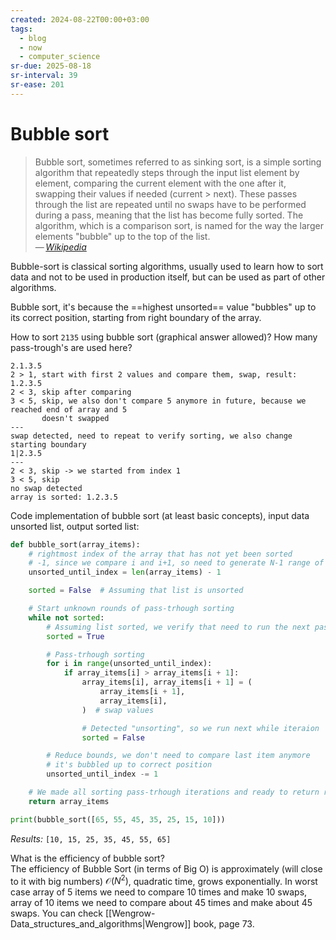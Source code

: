 ```yaml
---
created: 2024-08-22T00:00+03:00
tags:
  - blog
  - now
  - computer_science
sr-due: 2025-08-18
sr-interval: 39
sr-ease: 201
---
```


# Bubble sort

> Bubble sort, sometimes referred to as sinking sort, is a simple sorting algorithm that repeatedly steps through the input list element by element, comparing the current element with the one after it, swapping their values if needed (current > next). These passes through the list are repeated until no swaps have to be performed during a pass, meaning that the list has become fully sorted. The algorithm, which is a comparison sort, is named for the way the larger elements "bubble" up to the top of the list.\
> — <cite>[Wikipedia](https://en.wikipedia.org/wiki/Bubble_sort)</cite>

Bubble-sort is classical sorting algorithms, usually used to learn how to sort data and not to be used in production itself, but can be used as part of other algorithms.

Bubble sort, it's because the ==highest unsorted== value "bubbles" up to its correct position, starting from right boundary of the array. <!--SR:!2024-09-08,4,216-->

How to sort `2135` using bubble sort (graphical answer allowed)? How many pass-trough's are used here?
<br class="f">
```
2.1.3.5
2 > 1, start with first 2 values and compare them, swap, result: 1.2.3.5
2 < 3, skip after comparing
3 < 5, skip, we also don't compare 5 anymore in future, because we reached end of array and 5
       doesn't swapped
---
swap detected, need to repeat to verify sorting, we also change starting boundary
1|2.3.5
---
2 < 3, skip -> we started from index 1
3 < 5, skip
no swap detected
array is sorted: 1.2.3.5
```

Code implementation of bubble sort (at least basic concepts), input data unsorted list, output sorted list:
<br class="f">
```python
def bubble_sort(array_items):
    # rightmost index of the array that has not yet been sorted
    # -1, since we compare i and i+1, so need to generate N-1 range of indexes
    unsorted_until_index = len(array_items) - 1

    sorted = False  # Assuming that list is unsorted

    # Start unknown rounds of pass-trhough sorting
    while not sorted:
        # Assuming list sorted, we verify that need to run the next pass-trhough
        sorted = True

        # Pass-trhough sorting
        for i in range(unsorted_until_index):
            if array_items[i] > array_items[i + 1]:
                array_items[i], array_items[i + 1] = (
                    array_items[i + 1],
                    array_items[i],
                )  # swap values

                # Detected "unsorting", so we run next while iteraion
                sorted = False

        # Reduce bounds, we don't need to compare last item anymore
        # it's bubbled up to correct position
        unsorted_until_index -= 1

    # We made all sorting pass-trhough iterations and ready to return results
    return array_items

print(bubble_sort([65, 55, 45, 35, 25, 15, 10]))
```
_Results:_ `[10, 15, 25, 35, 45, 55, 65]`

What is the efficiency of bubble sort?
<br class="f">
The efficiency of Bubble Sort (in terms of Big O) is approximately (will close to it with big numbers) $\mathcal{O}(N^2)$, quadratic time, grows exponentially. In worst case array of 5 items we need to compare 10 times and make 10 swaps, array of 10 items we need to compare about 45 times and make about 45 swaps. You can check [[Wengrow-Data_structures_and_algorithms|Wengrow]] book, page 73.
